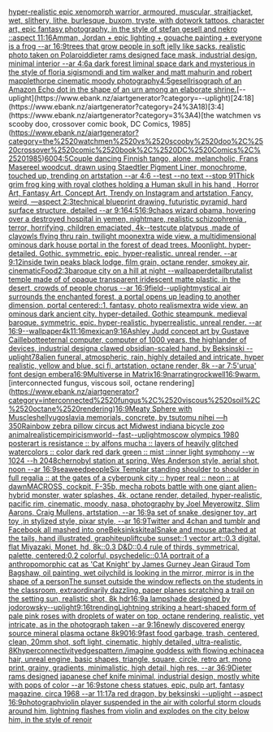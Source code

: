 [hyper-realistic epic xenomorph warrior, armoured, muscular, straitjacket, wet, slithery, lithe, burlesque, buxom, tryste, with dotwork tattoos, character art, epic fantasy photography, in the style of stefan gesell and nekro ::aspect 11:16](https://www.ebank.nz/aiartgenerator?category=hyper-realistic%2520epic%2520xenomorph%2520warrior%2C%2520armoured%2C%2520muscular%2C%2520straitjacket%2C%2520wet%2C%2520slithery%2C%2520lithe%2C%2520burlesque%2C%2520buxom%2C%2520tryste%2C%2520with%2520dotwork%2520tattoos%2C%2520character%2520art%2C%2520epic%2520fantasy%2520photography%2C%2520in%2520the%2520style%2520of%2520stefan%2520gesell%2520and%2520nekro%2520%3A%3Aaspect%252011%3A16)[Amman, Jordan + epic lighting + gouache painting + everyone is a frog --ar 16:9](https://www.ebank.nz/aiartgenerator?category=Amman%2C%2520Jordan%2520%2B%2520epic%2520lighting%2520%2B%2520gouache%2520painting%2520%2B%2520everyone%2520is%2520a%2520frog%2520--ar%252016%3A9)[trees that grow people in soft jelly like sacks, realistic photo taken on Polaroid](https://www.ebank.nz/aiartgenerator?category=trees%2520that%2520grow%2520people%2520in%2520soft%2520jelly%2520like%2520sacks%2C%2520realistic%2520photo%2520taken%2520on%2520Polaroid)[dieter rams designed face mask, industrial design, minimal interior --ar 4:6](https://www.ebank.nz/aiartgenerator?category=dieter%2520rams%2520designed%2520face%2520mask%2C%2520industrial%2520design%2C%2520minimal%2520interior%2520--ar%25204%3A6)[a dark forest liminal space dark and mysterious in the style of floria sigismondi and tim walker and matt mahurin and robert mapplethorpe cinematic moody photography](https://www.ebank.nz/aiartgenerator?category=a%2520dark%2520forest%2520liminal%2520space%2520dark%2520and%2520mysterious%2520in%2520the%2520style%2520of%2520floria%2520sigismondi%2520and%2520tim%2520walker%2520and%2520matt%2520mahurin%2520and%2520robert%2520mapplethorpe%2520cinematic%2520moody%2520photography)[4:5](https://www.ebank.nz/aiartgenerator?category=4%3A5)[gesell](https://www.ebank.nz/aiartgenerator?category=gesell)[risograph of an Amazon Echo dot in the shape of an urn among an elaborate shrine.](https://www.ebank.nz/aiartgenerator?category=risograph%2520of%2520an%2520Amazon%2520Echo%2520dot%2520in%2520the%2520shape%2520of%2520an%2520urn%2520among%2520an%2520elaborate%2520shrine.)[--uplight](https://www.ebank.nz/aiartgenerator?category=--uplight)[24:18](https://www.ebank.nz/aiartgenerator?category=24%3A18)[3:4](https://www.ebank.nz/aiartgenerator?category=3%3A4)[the watchmen vs scooby doo, crossover comic book, DC Comics, 1985](https://www.ebank.nz/aiartgenerator?category=the%2520watchmen%2520vs%2520scooby%2520doo%2C%2520crossover%2520comic%2520book%2C%2520DC%2520Comics%2C%25201985)[600](https://www.ebank.nz/aiartgenerator?category=600)[4:5](https://www.ebank.nz/aiartgenerator?category=4%3A5)[Couple dancing Finnish tango, alone, melancholic, Frans Masereel woodcut, drawn using Staedtler Pigment Liner, monochrome, touched up, trending on artstation --ar 4:6 --test --no text --stop 91](https://www.ebank.nz/aiartgenerator?category=Couple%2520dancing%2520Finnish%2520tango%2C%2520alone%2C%2520melancholic%2C%2520Frans%2520Masereel%2520woodcut%2C%2520drawn%2520using%2520Staedtler%2520Pigment%2520Liner%2C%2520monochrome%2C%2520touched%2520up%2C%2520trending%2520on%2520artstation%2520--ar%25204%3A6%2520--test%2520--no%2520text%2520--stop%252091)[Thick grim frog king with royal clothes holding a Human skull in his hand , Horror Art, Fantasy Art, Concept Art, Trendy on Instagram and artstation, Fancy, weird, —aspect 2:3](https://www.ebank.nz/aiartgenerator?category=Thick%2520grim%2520frog%2520king%2520with%2520royal%2520clothes%2520holding%2520a%2520Human%2520skull%2520in%2520his%2520hand%2520%2C%2520Horror%2520Art%2C%2520Fantasy%2520Art%2C%2520Concept%2520Art%2C%2520Trendy%2520on%2520Instagram%2520and%2520artstation%2C%2520Fancy%2C%2520weird%2C%2520%E2%80%94aspect%25202%3A3)[technical blueprint drawing, futuristic pyramid, hard surface structure, detailed --ar 9:16](https://www.ebank.nz/aiartgenerator?category=technical%2520blueprint%2520drawing%2C%2520futuristic%2520pyramid%2C%2520hard%2520surface%2520structure%2C%2520detailed%2520--ar%25209%3A16)[4:5](https://www.ebank.nz/aiartgenerator?category=4%3A5)[16:9](https://www.ebank.nz/aiartgenerator?category=16%3A9)[chaos wizard obama, hovering over a destroyed hospital in yemen, nightmare, realistic schizophrenia , terror, horrifying, children emaciated, 4k](https://www.ebank.nz/aiartgenerator?category=chaos%2520wizard%2520obama%2C%2520hovering%2520over%2520a%2520destroyed%2520hospital%2520in%2520yemen%2C%2520nightmare%2C%2520realistic%2520schizophrenia%2520%2C%2520terror%2C%2520horrifying%2C%2520children%2520emaciated%2C%25204k)[--test](https://www.ebank.nz/aiartgenerator?category=--test)[cute platypus ,made of clay](https://www.ebank.nz/aiartgenerator?category=cute%2520platypus%2520%2Cmade%2520of%2520clay)[owls flying thru rain, twilight moon](https://www.ebank.nz/aiartgenerator?category=owls%2520flying%2520thru%2520rain%2C%2520twilight%2520moon)[extra wide view. a multidimensional ominous dark house portal in the forest of dead trees. Moonlight. hyper-detailed. Gothic. symmetric. epic. hyper-realistic. unreal render. --ar 9:12](https://www.ebank.nz/aiartgenerator?category=extra%2520wide%2520view.%2520a%2520multidimensional%2520ominous%2520dark%2520house%2520portal%2520in%2520the%2520forest%2520of%2520dead%2520trees.%2520Moonlight.%2520hyper-detailed.%2520Gothic.%2520symmetric.%2520epic.%2520hyper-realistic.%2520unreal%2520render.%2520--ar%25209%3A12)[inside twin peaks black lodge, film grain, octane render, smokey air, cinematic](https://www.ebank.nz/aiartgenerator?category=inside%2520twin%2520peaks%2520black%2520lodge%2C%2520film%2520grain%2C%2520octane%2520render%2C%2520smokey%2520air%2C%2520cinematic)[Food](https://www.ebank.nz/aiartgenerator?category=Food)[2:3](https://www.ebank.nz/aiartgenerator?category=2%3A3)[baroque city on a hill at night --wallpaper](https://www.ebank.nz/aiartgenerator?category=baroque%2520city%2520on%2520a%2520hill%2520at%2520night%2520--wallpaper)[detail](https://www.ebank.nz/aiartgenerator?category=detail)[brutalist temple made of of opaque transparent iridescent matte plastic, in the desert, crowds of people chorus --ar 16:9](https://www.ebank.nz/aiartgenerator?category=brutalist%2520temple%2520made%2520of%2520of%2520opaque%2520transparent%2520iridescent%2520matte%2520plastic%2C%2520in%2520the%2520desert%2C%2520crowds%2520of%2520people%2520chorus%2520--ar%252016%3A9)[field](https://www.ebank.nz/aiartgenerator?category=field)[--uplight](https://www.ebank.nz/aiartgenerator?category=--uplight)[mystical air surrounds the enchanted forest, a portal opens up leading to another dimension, portal centered::1, fantasy, photo realism](https://www.ebank.nz/aiartgenerator?category=mystical%2520air%2520surrounds%2520the%2520enchanted%2520forest%2C%2520a%2520portal%2520opens%2520up%2520leading%2520to%2520another%2520dimension%2C%2520portal%2520centered%3A%3A1%2C%2520fantasy%2C%2520photo%2520realism)[extra wide view. an ominous dark ancient city. hyper-detailed. Gothic steampunk. medieval baroque. symmetric. epic. hyper-realistic. hyperrealistic. unreal render. --ar 16:9](https://www.ebank.nz/aiartgenerator?category=extra%2520wide%2520view.%2520an%2520ominous%2520dark%2520ancient%2520city.%2520hyper-detailed.%2520Gothic%2520steampunk.%2520medieval%2520baroque.%2520symmetric.%2520epic.%2520hyper-realistic.%2520hyperrealistic.%2520unreal%2520render.%2520--ar%252016%3A9)[--wallpaper](https://www.ebank.nz/aiartgenerator?category=--wallpaper)[4k](https://www.ebank.nz/aiartgenerator?category=4k)[11:16](https://www.ebank.nz/aiartgenerator?category=11%3A16)[mexican](https://www.ebank.nz/aiartgenerator?category=mexican)[9:16](https://www.ebank.nz/aiartgenerator?category=9%3A16)[Ashley Judd concept art by Gustave Caillebotte](https://www.ebank.nz/aiartgenerator?category=Ashley%2520Judd%2520concept%2520art%2520by%2520Gustave%2520Caillebotte)[eternal computer, computer of 1000 years, the highlander of devices, industrial design](https://www.ebank.nz/aiartgenerator?category=eternal%2520computer%2C%2520computer%2520of%25201000%2520years%2C%2520the%2520highlander%2520of%2520devices%2C%2520industrial%2520design)[a clawed obsidian-scaled hand, by Beksinski --uplight](https://www.ebank.nz/aiartgenerator?category=a%2520clawed%2520obsidian-scaled%2520hand%2C%2520by%2520Beksinski%2520--uplight)[78](https://www.ebank.nz/aiartgenerator?category=78)[alien funeral, atmospheric, rain, highly detailed and intricate, hyper realistic, yellow and blue, sci fi, artstation, octane render, 8k --ar 7:5](https://www.ebank.nz/aiartgenerator?category=alien%2520funeral%2C%2520atmospheric%2C%2520rain%2C%2520highly%2520detailed%2520and%2520intricate%2C%2520hyper%2520realistic%2C%2520yellow%2520and%2520blue%2C%2520sci%2520fi%2C%2520artstation%2C%2520octane%2520render%2C%25208k%2520--ar%25207%3A5)['urua' font design embera](https://www.ebank.nz/aiartgenerator?category=%27urua%27%2520font%2520design%2520embera)[16:9](https://www.ebank.nz/aiartgenerator?category=16%3A9)[Multiverse in Matrix](https://www.ebank.nz/aiartgenerator?category=Multiverse%2520in%2520Matrix)[16:9](https://www.ebank.nz/aiartgenerator?category=16%3A9)[narrating](https://www.ebank.nz/aiartgenerator?category=narrating)[rockwell](https://www.ebank.nz/aiartgenerator?category=rockwell)[16:9](https://www.ebank.nz/aiartgenerator?category=16%3A9)[warm.](https://www.ebank.nz/aiartgenerator?category=warm.)[interconnected fungus, viscous soil, octane rendering](https://www.ebank.nz/aiartgenerator?category=interconnected%2520fungus%2C%2520viscous%2520soil%2C%2520octane%2520rendering)[16:9](https://www.ebank.nz/aiartgenerator?category=16%3A9)[Meaty Sphere with Muscles](https://www.ebank.nz/aiartgenerator?category=Meaty%2520Sphere%2520with%2520Muscles)[hell](https://www.ebank.nz/aiartgenerator?category=hell)[yugoslavia memorials, concrete,  by tsutomu nihei —h 350](https://www.ebank.nz/aiartgenerator?category=yugoslavia%2520memorials%2C%2520concrete%2C%2520%2520by%2520tsutomu%2520nihei%2520%E2%80%94h%2520350)[Rainbow zebra pillow circus act Midwest indiana bicycle zoo animal](https://www.ebank.nz/aiartgenerator?category=Rainbow%2520zebra%2520pillow%2520circus%2520act%2520Midwest%2520indiana%2520bicycle%2520zoo%2520animal)[realistic](https://www.ebank.nz/aiartgenerator?category=realistic)[empiricism](https://www.ebank.nz/aiartgenerator?category=empiricism)[world](https://www.ebank.nz/aiartgenerator?category=world)[--fast](https://www.ebank.nz/aiartgenerator?category=--fast)[--uplight](https://www.ebank.nz/aiartgenerator?category=--uplight)[moscow olympics 1980 poster](https://www.ebank.nz/aiartgenerator?category=moscow%2520olympics%25201980%2520poster)[art is resistance :: by alfons mucha :: layers of heavily glitched watercolors :: color dark red dark green :: mist ::](https://www.ebank.nz/aiartgenerator?category=art%2520is%2520resistance%2520%3A%3A%2520by%2520alfons%2520mucha%2520%3A%3A%2520layers%2520of%2520heavily%2520glitched%2520watercolors%2520%3A%3A%2520color%2520dark%2520red%2520dark%2520green%2520%3A%3A%2520mist%2520%3A%3A)[inner light symphony  --w 1024 --h 2048](https://www.ebank.nz/aiartgenerator?category=inner%2520light%2520symphony%2520%2520--w%25201024%2520--h%25202048)[chernobyl station at spring, Wes Anderson style, aerial shot, noon --ar 16:9](https://www.ebank.nz/aiartgenerator?category=chernobyl%2520station%2520at%2520spring%2C%2520Wes%2520Anderson%2520style%2C%2520aerial%2520shot%2C%2520noon%2520--ar%252016%3A9)[seaweed](https://www.ebank.nz/aiartgenerator?category=seaweed)[people](https://www.ebank.nz/aiartgenerator?category=people)[Six Templar standing shoulder to shoulder in full regalia :: at the gates of a cyberpunk city :: hyper real :: neon :: at dawn](https://www.ebank.nz/aiartgenerator?category=Six%2520Templar%2520standing%2520shoulder%2520to%2520shoulder%2520in%2520full%2520regalia%2520%3A%3A%2520at%2520the%2520gates%2520of%2520a%2520cyberpunk%2520city%2520%3A%3A%2520hyper%2520real%2520%3A%3A%2520neon%2520%3A%3A%2520at%2520dawn)[MACROSS, cockpit, F-35b, mecha robots battle with one giant alien-hybrid monster, water splashes, 4k, octane render, detailed, hyper-realistic, pacific rim, cinematic, moody, nasa, photography by Joel Meyerowitz, Slim Aarons, Craig Mullens, artstation, --ar 16:9](https://www.ebank.nz/aiartgenerator?category=MACROSS%2C%2520cockpit%2C%2520F-35b%2C%2520mecha%2520robots%2520battle%2520with%2520one%2520giant%2520alien-hybrid%2520monster%2C%2520water%2520splashes%2C%25204k%2C%2520octane%2520render%2C%2520detailed%2C%2520hyper-realistic%2C%2520pacific%2520rim%2C%2520cinematic%2C%2520moody%2C%2520nasa%2C%2520photography%2520by%2520Joel%2520Meyerowitz%2C%2520Slim%2520Aarons%2C%2520Craig%2520Mullens%2C%2520artstation%2C%2520--ar%252016%3A9)[a set of snake ,designer toy, art toy ,in stylized style, pixar style, --ar 16:9](https://www.ebank.nz/aiartgenerator?category=a%2520set%2520of%2520snake%2520%2Cdesigner%2520toy%2C%2520art%2520toy%2520%2Cin%2520stylized%2520style%2C%2520pixar%2520style%2C%2520--ar%252016%3A9)[Twitter and 4chan and tumblr and Facebook all mashed into one](https://www.ebank.nz/aiartgenerator?category=Twitter%2520and%25204chan%2520and%2520tumblr%2520and%2520Facebook%2520all%2520mashed%2520into%2520one)[Beksinkski](https://www.ebank.nz/aiartgenerator?category=Beksinkski)[teal](https://www.ebank.nz/aiartgenerator?category=teal)[Snake and mouse attached at the tails, hand illustrated, graphite](https://www.ebank.nz/aiartgenerator?category=Snake%2520and%2520mouse%2520attached%2520at%2520the%2520tails%2C%2520hand%2520illustrated%2C%2520graphite)[uplift](https://www.ebank.nz/aiartgenerator?category=uplift)[cube sunset::1 vector art::0.3 digital, flat Miyazaki, Monet, hd, 8k::0.3 D&D::0.4 rule of thirds, symmetrical, palette, centered:0.2 colorful, psychedelic::0.1](https://www.ebank.nz/aiartgenerator?category=cube%2520sunset%3A%3A1%2520vector%2520art%3A%3A0.3%2520digital%2C%2520flat%2520Miyazaki%2C%2520Monet%2C%2520hd%2C%25208k%3A%3A0.3%2520D%26D%3A%3A0.4%2520rule%2520of%2520thirds%2C%2520symmetrical%2C%2520palette%2C%2520centered%3A0.2%2520colorful%2C%2520psychedelic%3A%3A0.1)[A portrait of  a anthropomorphic cat as 'Cat Knight' by James Gurney Jean Giraud Tom Bagshaw, oil painting, wet oily](https://www.ebank.nz/aiartgenerator?category=A%2520portrait%2520of%2520%2520a%2520anthropomorphic%2520cat%2520as%2520%27Cat%2520Knight%27%2520by%2520James%2520Gurney%2520Jean%2520Giraud%2520Tom%2520Bagshaw%2C%2520oil%2520painting%2C%2520wet%2520oily)[child is looking in the mirror, mirror is in the shape of a person](https://www.ebank.nz/aiartgenerator?category=child%2520is%2520looking%2520in%2520the%2520mirror%2C%2520mirror%2520is%2520in%2520the%2520shape%2520of%2520a%2520person)[The sunset outside the window reflects on the students in the classroom, extraordinarily dazzling, paper planes scratching a trail on the setting sun, realistic shot, 8k hdr](https://www.ebank.nz/aiartgenerator?category=The%2520sunset%2520outside%2520the%2520window%2520reflects%2520on%2520the%2520students%2520in%2520the%2520classroom%2C%2520extraordinarily%2520dazzling%2C%2520paper%2520planes%2520scratching%2520a%2520trail%2520on%2520the%2520setting%2520sun%2C%2520realistic%2520shot%2C%25208k%2520hdr)[16:9](https://www.ebank.nz/aiartgenerator?category=16%3A9)[a lampshade designed by jodorowsky](https://www.ebank.nz/aiartgenerator?category=a%2520lampshade%2520designed%2520by%2520jodorowsky)[--uplight](https://www.ebank.nz/aiartgenerator?category=--uplight)[9:16](https://www.ebank.nz/aiartgenerator?category=9%3A16)[trending](https://www.ebank.nz/aiartgenerator?category=trending)[Lightning striking a heart-shaped form of pale pink roses with droplets of water on top, octane rendering, realistic, yet intricate, as in the photograph taken --ar 9:16](https://www.ebank.nz/aiartgenerator?category=Lightning%2520striking%2520a%2520heart-shaped%2520form%2520of%2520pale%2520pink%2520roses%2520with%2520droplets%2520of%2520water%2520on%2520top%2C%2520octane%2520rendering%2C%2520realistic%2C%2520yet%2520intricate%2C%2520as%2520in%2520the%2520photograph%2520taken%2520--ar%25209%3A16)[newly discovered energy source mineral plasma octane 8k](https://www.ebank.nz/aiartgenerator?category=newly%2520discovered%2520energy%2520source%2520mineral%2520plasma%2520octane%25208k)[90](https://www.ebank.nz/aiartgenerator?category=90)[16:9](https://www.ebank.nz/aiartgenerator?category=16%3A9)[fast food garbage, trash, centered, clean, 20mm shot, soft light, cinematic, highly detailed, ultra-realistic, 8K](https://www.ebank.nz/aiartgenerator?category=fast%2520food%2520garbage%2C%2520trash%2C%2520centered%2C%2520clean%2C%252020mm%2520shot%2C%2520soft%2520light%2C%2520cinematic%2C%2520highly%2520detailed%2C%2520ultra-realistic%2C%25208K)[hyperconnectivity](https://www.ebank.nz/aiartgenerator?category=hyperconnectivity)[edges](https://www.ebank.nz/aiartgenerator?category=edges)[pattern,](https://www.ebank.nz/aiartgenerator?category=pattern%2C)[/imagine goddess with flowing echinacea hair, unreal engine, basic shapes, triangle, square, circle, retro art, mono print, grainy, gradients, minimalistic, high detail, high res, --ar 36:9](https://www.ebank.nz/aiartgenerator?category=/imagine%2520goddess%2520with%2520flowing%2520echinacea%2520hair%2C%2520unreal%2520engine%2C%2520basic%2520shapes%2C%2520triangle%2C%2520square%2C%2520circle%2C%2520retro%2520art%2C%2520mono%2520print%2C%2520grainy%2C%2520gradients%2C%2520minimalistic%2C%2520high%2520detail%2C%2520high%2520res%2C%2520--ar%252036%3A9)[Dieter rams designed japanese chef knife minimal, industrial design, mostly white with pops of color --ar 16:9](https://www.ebank.nz/aiartgenerator?category=Dieter%2520rams%2520designed%2520japanese%2520chef%2520knife%2520minimal%2C%2520industrial%2520design%2C%2520mostly%2520white%2520with%2520pops%2520of%2520color%2520--ar%252016%3A9)[stone chess statues, epic, pulp art, fantasy magazine, circa 1968 --ar 11:17](https://www.ebank.nz/aiartgenerator?category=stone%2520chess%2520statues%2C%2520epic%2C%2520pulp%2520art%2C%2520fantasy%2520magazine%2C%2520circa%25201968%2520--ar%252011%3A17)[a red dragon, by beksinski --uplight --aspect 16:9](https://www.ebank.nz/aiartgenerator?category=a%2520red%2520dragon%2C%2520by%2520beksinski%2520--uplight%2520--aspect%252016%3A9)[photograph](https://www.ebank.nz/aiartgenerator?category=photograph)[violin player suspended in the air with colorful storm clouds around him, lightning flashes from violin and explodes on the city below him, in the style of renoir](https://www.ebank.nz/aiartgenerator?category=violin%2520player%2520suspended%2520in%2520the%2520air%2520with%2520colorful%2520storm%2520clouds%2520around%2520him%2C%2520lightning%2520flashes%2520from%2520violin%2520and%2520explodes%2520on%2520the%2520city%2520below%2520him%2C%2520in%2520the%2520style%2520of%2520renoir)
